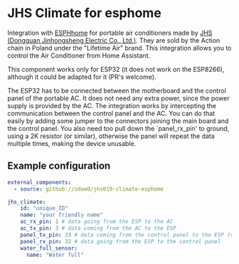 # JHS Climate for esphome

Integration with [ESPHhome](https://esphome.io) for portable air conditioners made by [JHS (Dongguan Jinhongsheng Electric Co., Ltd.)](https://www.jhs8.com/). They are sold by the Action chain in Poland under the "Lifetime Air" brand. This integration allows you to control the Air Conditioner from Home Assistant.

This component works only for ESP32 (it does not work on the ESP8266), although it could be adapted for it (PR's welcome).

The ESP32 has to be connected between the motherboard and the control panel of the portable AC. It does not need any extra power, since the power supply is provided by the AC. The integration works by intercepting the communication between the control panel and the AC. You can do that easily by adding some jumper to the connectors joining the main board and the control panel.
You also need too pull down the `panel_rx_pin' to ground, using a 2K resistor (or similar), otherwise the panel will repeat the data multiple times, making the device unusable.



## Example configuration

```yaml
external_components:
  - source: github://sdoe0/jhs019-climate-esphome

jhs_climate:
    id: "unique_ID"
    name: "your friendly name"
    ac_rx_pin: 1 # data going from the ESP to the AC
    ac_tx_pin: 3 # data coming from the AC to the ESP
    panel_tx_pin: 33 # data coming from the control panel to the ESP (needs to be pulled down to ground with a 2K resistor)
    panel_rx_pin: 32 # data going from the ESP to the control panel
    water_full_sensor:
      name: "Water full"
```

